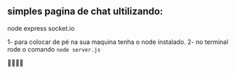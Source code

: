## simples pagina de chat ultilizando:

node
express
socket.io

1- para colocar de pé na sua maquina tenha o node instalado.
2- no terminal rode o comando `node server.js`
  
👏👏👏✨
